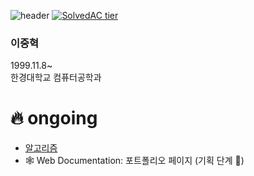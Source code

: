 ![header](https://capsule-render.vercel.app/api?type=waving&color=gradient&height=120&text=Junghyeok%20Lee&fontSize=42&fontAlign=16)
[![SolvedAC tier](http://mazassumnida.wtf/api/v2/generate_badge?boj=wndgur2)](https://solved.ac/wndgur2)

### 이중혁  
1999.11.8~  
한경대학교 컴퓨터공학과  

# 🔥 ongoing
- [알고리즘](https://github.com/leejunghyeokWN/study_algorithm)
- 🕸️ Web Documentation: 포트폴리오 페이지 (기획 단계 🐣)
